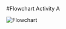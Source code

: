 #Flowchart Activity A

![Flowchart](https://github.com/transaction-fraud/9CT2-Task1-Schmeegledeeps/blob/ANWESH/Images/Untitled-2025-04-01-1147.excalidraw.png "Flowchart")
